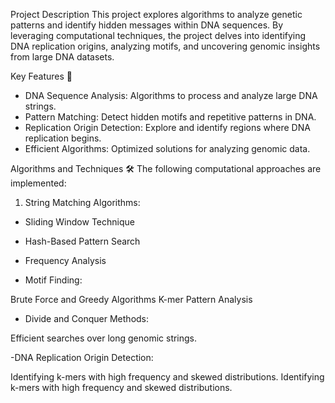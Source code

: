 Project Description
This project explores algorithms to analyze genetic patterns and identify hidden messages within DNA sequences. By leveraging computational techniques, the project delves into identifying DNA replication origins, analyzing motifs, and uncovering genomic insights from large DNA datasets.

Key Features 🚀
- DNA Sequence Analysis: Algorithms to process and analyze large DNA strings.
- Pattern Matching: Detect hidden motifs and repetitive patterns in DNA.
- Replication Origin Detection: Explore and identify regions where DNA replication begins.
- Efficient Algorithms: Optimized solutions for analyzing genomic data.

Algorithms and Techniques 🛠️
The following computational approaches are implemented:

1. String Matching Algorithms:

- Sliding Window Technique
- Hash-Based Pattern Search
- Frequency Analysis

- Motif Finding:

Brute Force and Greedy Algorithms
K-mer Pattern Analysis

- Divide and Conquer Methods:

Efficient searches over long genomic strings.

-DNA Replication Origin Detection:

Identifying k-mers with high frequency and skewed distributions.
Identifying k-mers with high frequency and skewed distributions.
